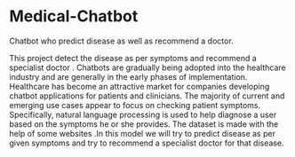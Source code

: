 # Medical-Chatbot
Chatbot who predict disease as well as recommend a doctor.

This project detect the disease as per symptoms and recommend a specialist doctor .
Chatbots are gradually being adopted into the healthcare industry and are generally in the early phases of implementation. Healthcare has become an attractive market for companies developing chatbot applications for patients and clinicians.
The majority of current and emerging use cases appear to focus on checking patient symptoms. Specifically, natural language processing is used to help diagnose a user based on the symptoms he or she provides.
The dataset is made with the help of some websites .In this model we will try to predict disease as per given symptoms and try to recommend a specialist doctor for that disease.

